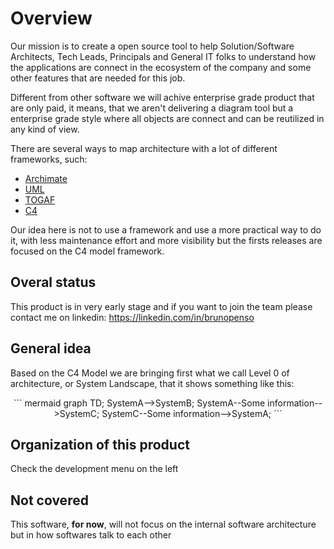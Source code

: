 # Overview

Our mission is to create a open source tool to help Solution/Software Architects, Tech Leads, Principals and General IT folks to understand how the applications are connect in the ecosystem of the company and some other features that are needed for this job.

Different from other software we will achive enterprise grade product that are only paid, it means, that we aren't delivering a diagram tool but a enterprise grade style where all objects are connect and can be reutilized in any kind of view.

There are several ways to map architecture with a lot of different frameworks, such:

- [Archimate](https://www.archimatetool.com/)
- [UML](https://pt.wikipedia.org/wiki/UML)
- [TOGAF](https://www.opengroup.org/togaf)
- [C4](https://c4model.com/)

Our idea here is not to use a framework and use a more practical way to do it, with less maintenance effort and more visibility but the firsts releases are focused on the C4 model framework.

## Overal status
This product is in very early stage and if you want to join the team please contact me on linkedin: https://linkedin.com/in/brunopenso

## General idea

Based on the C4 Model we are bringing first what we call Level 0 of architecture, or System Landscape, that it shows something like this:

<div style="text-align: center">
``` mermaid
graph TD;
  SystemA-->SystemB;
  SystemA--Some information-->SystemC;
  SystemC--Some information-->SystemA;
```
</div>

## Organization of this product
Check the development menu on the left

## Not covered
This software, **for now**, will not focus on the internal software architecture but in how softwares talk to each other